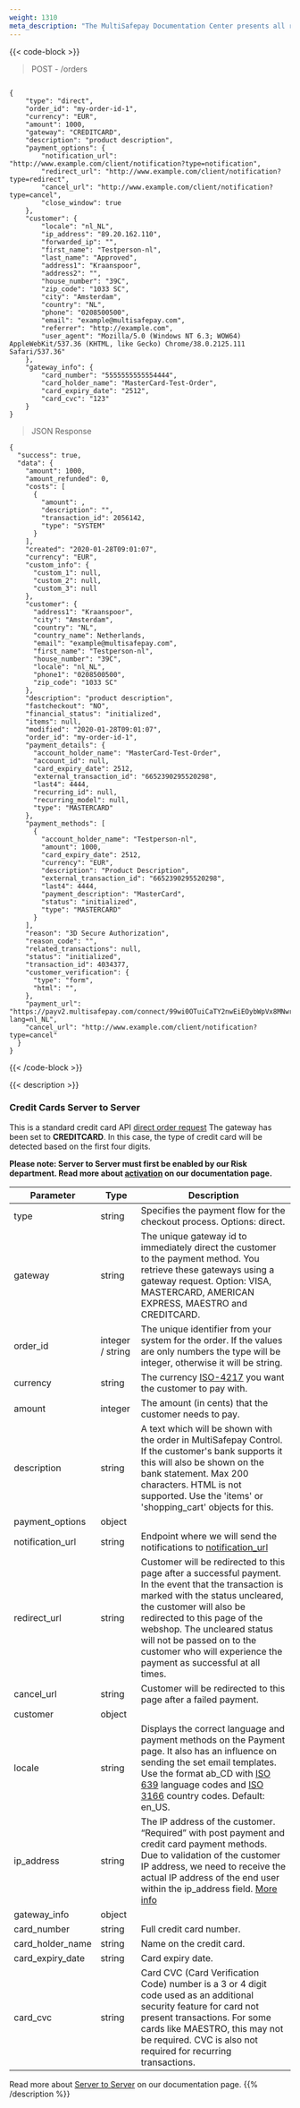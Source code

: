 ```yaml
---
weight: 1310
meta_description: "The MultiSafepay Documentation Center presents all relevant information about our Plugins and API. You can also find support pages for Payment Methods, Tools and General Questions as well as the contact details of our Support and Integration Teams."
---
```

{{< code-block >}}
> POST - /orders

```shell

{
    "type": "direct",
    "order_id": "my-order-id-1",
    "currency": "EUR",
    "amount": 1000,
    "gateway": "CREDITCARD",
    "description": "product description",
    "payment_options": {
        "notification_url": "http://www.example.com/client/notification?type=notification",
        "redirect_url": "http://www.example.com/client/notification?type=redirect",
        "cancel_url": "http://www.example.com/client/notification?type=cancel",
        "close_window": true
    },
    "customer": {
        "locale": "nl_NL",
        "ip_address": "89.20.162.110",
        "forwarded_ip": "",
        "first_name": "Testperson-nl",
        "last_name": "Approved",
        "address1": "Kraanspoor",
        "address2": "",
        "house_number": "39C",
        "zip_code": "1033 SC",
        "city": "Amsterdam",
        "country": "NL",
        "phone": "0208500500",
        "email": "example@multisafepay.com",
        "referrer": "http://example.com",
        "user_agent": "Mozilla/5.0 (Windows NT 6.3; WOW64) AppleWebKit/537.36 (KHTML, like Gecko) Chrome/38.0.2125.111 Safari/537.36"
    },
    "gateway_info": {
        "card_number": "5555555555554444",
        "card_holder_name": "MasterCard-Test-Order",
        "card_expiry_date": "2512",
        "card_cvc": "123"
    }
}
```

> JSON Response

```shell
{
  "success": true,
  "data": {
    "amount": 1000,
    "amount_refunded": 0,
    "costs": [
      {
        "amount": ,
        "description": "",
        "transaction_id": 2056142,
        "type": "SYSTEM"
      }
    ],
    "created": "2020-01-28T09:01:07",
    "currency": "EUR",
    "custom_info": {
      "custom_1": null,
      "custom_2": null,
      "custom_3": null
    },
    "customer": {
      "address1": "Kraanspoor",
      "city": "Amsterdam",
      "country": "NL",
      "country_name": Netherlands,
      "email": "example@multisafepay.com",
      "first_name": "Testperson-nl",
      "house_number": "39C",
      "locale": "nl_NL",
      "phone1": "0208500500",
      "zip_code": "1033 SC"
    },
    "description": "product description",
    "fastcheckout": "NO",
    "financial_status": "initialized",
    "items": null,
    "modified": "2020-01-28T09:01:07",
    "order_id": "my-order-id-1",
    "payment_details": {
      "account_holder_name": "MasterCard-Test-Order",
      "account_id": null,
      "card_expiry_date": 2512,
      "external_transaction_id": "6652390295520298",
      "last4": 4444,
      "recurring_id": null,
      "recurring_model": null,
      "type": "MASTERCARD"
    },
    "payment_methods": [
      {
        "account_holder_name": "Testperson-nl",
        "amount": 1000,
        "card_expiry_date": 2512,
        "currency": "EUR",
        "description": "Product Description",
        "external_transaction_id": "6652390295520298",
        "last4": 4444,
        "payment_description": "MasterCard",
        "status": "initialized",
        "type": "MASTERCARD"
      }
    ],
    "reason": "3D Secure Authorization",
    "reason_code": "",
    "related_transactions": null,
    "status": "initialized",
    "transaction_id": 4034377,
    "customer_verification": {
      "type": "form",
      "html": "",
    },
    "payment_url": "https://payv2.multisafepay.com/connect/99wi0OTuiCaTY2nwEiEOybWpVx8MNwrJ75c/?lang=nl_NL",
    "cancel_url": "http://www.example.com/client/notification?type=cancel"
  }
}
```

{{< /code-block >}}

{{< description >}}

### Credit Cards Server to Server

This is a standard credit card API [direct order request](https://docs.multisafepay.com/api/#creates-a-direct-order) The gateway has been set to __CREDITCARD__. In this case, the type of credit card will be detected based on the first four digits.

__Please note: Server to Server must first be enabled by our Risk department. Read more about [activation](https://docs.multisafepay.com/tools/server2server/activate-server-to-server/) on our documentation page.__ 


| Parameter                      | Type      | Description |
|--------------------------------|-----------|-----------------------------------------------------------------------------------------|
| type                           | string    | Specifies the payment flow for the checkout process. Options: direct.       |
| gateway                        | string    | The unique gateway id to immediately direct the customer to the payment method. You retrieve these gateways using a gateway request. Option: VISA, MASTERCARD, AMERICAN EXPRESS, MAESTRO and CREDITCARD. |
| order_id                       | integer / string    | The unique identifier from your system for the order. If the values are only numbers the type will be integer, otherwise it will be string.                  |
| currency                       | string    | The currency [ISO-4217](https://www.iso.org/iso-4217-currency-codes.html) you want the customer to pay with. |
| amount                         | integer   | The amount (in cents) that the customer needs to pay.        |
| description                    | string    | A text which will be shown with the order in MultiSafepay Control. If the customer's bank supports it this will also be shown on the bank statement. Max 200 characters. HTML is not supported. Use the 'items' or 'shopping_cart' objects for this. |
| payment_options                | object    |                             |
| notification_url               | string    | Endpoint where we will send the notifications to [notification_url](/faq/api/how-does-the-notification-url-work/)                                |
| redirect_url                   | string    | Customer will be redirected to this page after a successful payment. In the event that the transaction is marked with the status uncleared, the customer will also be redirected to this page of the webshop. The uncleared status will not be passed on to the customer who will experience the payment as successful at all times.|
| cancel_url                     | string    | Customer will be redirected to this page after a failed payment.  |
| customer                       | object    |    |
| locale                         | string    | Displays the correct language and payment methods on the Payment page. It also has an influence on sending the set email templates. Use the format ab_CD with [ISO 639](https://www.iso.org/iso-639-language-codes.html) language codes and [ISO 3166](https://www.iso.org/iso-3166-country-codes.html) country codes. Default: en_US. | 
| ip_address                     | string    | The IP address of the customer. “Required” with post payment and credit card payment methods. Due to validation of the customer IP address, we need to receive the actual IP address of the end user within the ip_address field.  [More info](/faq/api/ip_address/) | 
| gateway_info                   | object    |    |
| card_number                    | string    | Full credit card number. |
| card_holder_name               | string    | Name on the credit card. |
| card_expiry_date               | string    | Card expiry date. |
| card_cvc                       | string    | Card CVC (Card Verification Code) number is a 3 or 4 digit code used as an additional security feature for card not present transactions. For some cards like MAESTRO, this may not be required. CVC is also not required for recurring transactions. |


Read more about [Server to Server](/tools/server2server/) on our documentation page.
{{% /description %}}